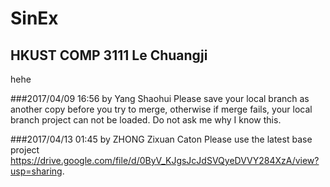 # SinEx

## HKUST COMP 3111 Le Chuangji 

hehe

###2017/04/09 16:56 by Yang Shaohui
Please save your local branch as another copy before you try to merge, otherwise if merge fails, your local branch project can not be loaded. Do not ask me why I know this. 

###2017/04/13 01:45 by ZHONG Zixuan Caton
Please use the latest base project https://drive.google.com/file/d/0ByV_KJgsJcJdSVQyeDVVY284XzA/view?usp=sharing.
